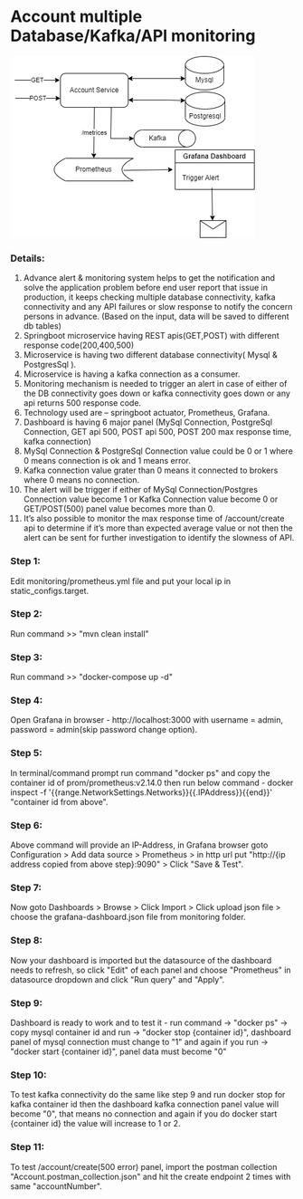 # Account multiple Database/Kafka/API monitoring

![alt text](https://github.com/rantunar/Monitoring/blob/main/MonitoringFlowDiagram.png?raw=true)

### Details:
1. Advance alert & monitoring system helps to get the notification and solve the application problem before end user report that issue in production, it keeps checking multiple database connectivity, kafka connectivity and any API failures or slow response to notify the concern persons in advance. (Based on the input, data will be saved to different db tables)
2. Springboot microservice having REST apis(GET,POST) with different response code(200,400,500)
3. Microservice is having two different database connectivity( Mysql & PostgresSql ).
4. Microservice is having a kafka connection as a consumer.
5. Monitoring mechanism is needed to trigger an alert in case of either of the DB connectivity goes down or kafka connectivity goes down or any api returns 500 response code.
6. Technology used are – springboot actuator, Prometheus, Grafana.
7. Dashboard is having 6 major panel (MySql Connection, PostgreSql Connection, GET api 500, POST api 500, POST 200 max response time, kafka connection)
8. MySql Connection & PostgreSql Connection value could be 0 or 1 where 0 means connection is ok and 1 means error.
9. Kafka connection value grater than 0 means it connected to brokers where 0 means no connection.
10. The alert will be trigger if either of MySql Connection/Postgres Connection value become 1 or Kafka Connection value become 0 or GET/POST(500) panel value becomes more than 0.
11. It’s also possible to monitor the max response time of /account/create api to determine if it’s more than expected average value or not then the alert can be sent for further investigation to identify the slowness of API.

### Step 1: 
Edit monitoring/prometheus.yml file and put your local ip in static_configs.target.
### Step 2:
Run command >> "mvn clean install"
### Step 3:
Run command >> "docker-compose up -d"
### Step 4:
Open Grafana in browser - http://localhost:3000 with username = admin, password = admin(skip password change option).
### Step 5:
In terminal/command prompt run command "docker ps" and copy the container id of prom/prometheus:v2.14.0 then run below command - 
docker inspect  -f '{{range.NetworkSettings.Networks}}{{.IPAddress}}{{end}}' "container id from above".
### Step 6:
Above command will provide an IP-Address, in Grafana browser goto Configuration > Add data source > Prometheus > in http url put "http://{ip address copied from above step}:9090" > Click "Save & Test".
### Step 7:
Now goto Dashboards > Browse > Click Import > Click upload json file > choose the grafana-dashboard.json file from monitoring folder.
### Step 8:
Now your dashboard is imported but the datasource of the dashboard needs to refresh, so click "Edit" of each panel and choose "Prometheus" in datasource dropdown and click "Run query" and "Apply".
### Step 9:
Dashboard is ready to work and to test it -  run command -> "docker ps" -> copy mysql container id and run -> "docker stop {container id}", dashboard panel of mysql connection must change to "1" and again if you run -> "docker start {container id}", panel data must become "0"
### Step 10:
To test kafka connectivity do the same like step 9 and run docker stop for kafka container id then the dashboard kafka connection panel value will become "0", that means no connection and again if you do docker start {container id} the value will increase to 1 or 2.
### Step 11:
To test /account/create(500 error) panel, import the postman collection "Account.postman_collection.json" and hit the create endpoint 2 times with same "accountNumber".